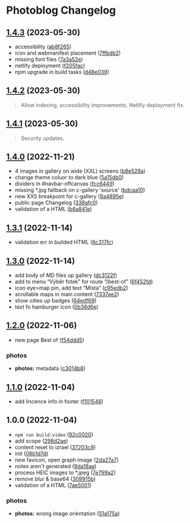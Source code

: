 # Photoblog Changelog

## [1.4.3](https://github.com/cebreus/photoblog-israel-2022/compare/1.4.1...1.4.3) (2023-05-30)

*   accessibility ([ab8f265](https://github.com/cebreus/photoblog-israel-2022/commit/ab8f2650aa0ff5ad10a20b03b0f8292aa82aeed5))
*   icon and webmanifest placement ([7ffbdb2](https://github.com/cebreus/photoblog-israel-2022/commit/7ffbdb211b954e91083cef0e301f36ec37693581))
*   missing font files ([7a3a52e](https://github.com/cebreus/photoblog-israel-2022/commit/7a3a52eb5de46e0d42f4ea6db8933c2c4ed7423e))
*   netlify deployment ([f205fac](https://github.com/cebreus/photoblog-israel-2022/commit/f205faca89eaf54340cf8f9370a0b77e84255c31))
*   npm upgrade in build tasks ([d48e039](https://github.com/cebreus/photoblog-israel-2022/commit/d48e039ac7ac1a113df604a1e7c2ac270ca49d98))

## [1.4.2](https://github.com/cebreus/photoblog-israel-2022/compare/1.4.0...1.4.2) (2023-05-30)

> Allow indexing, accessibility improvements, Netlify deployment fix.

## [1.4.1](https://github.com/cebreus/photoblog-israel-2022/compare/1.4.0...1.4.1) (2023-05-30)

> Security updates.

## [1.4.0](https://github.com/cebreus/photoblog-israel-2022/compare/1.3.1...1.4.0) (2022-11-21)

*   4 images in gallery on wide (XXL) screens ([b8e528a](https://github.com/cebreus/photoblog-israel-2022/commit/b8e528ac7329cca20e95135344a063fe3fcd636f))
*   change theme coluor to dark blue ([5a15db0](https://github.com/cebreus/photoblog-israel-2022/commit/5a15db0a80ba8062958f3b0c6bc5ec962117266a))
*   dividers in #navbar-offcanvas ([fcc6449](https://github.com/cebreus/photoblog-israel-2022/commit/fcc644936bb6aafba5cd62ee7f4d3d5a3a0cfdee))
*   missing \*.jpg fallback on c-gallery 'source' ([bdcaa10](https://github.com/cebreus/photoblog-israel-2022/commit/bdcaa1033fe667e6de3cb037ae69a04798250f08))
*   new XXS breakpoint for c-gallery ([8a4895e](https://github.com/cebreus/photoblog-israel-2022/commit/8a4895e390f8ee1bff8504415cc9d56d6f4693ab))
*   public page Changelog ([338afc0](https://github.com/cebreus/photoblog-israel-2022/commit/338afc08e4d5acf3dfad2aed94e5b462a77f73e3))
*   validation of a HTML ([b6a841e](https://github.com/cebreus/photoblog-israel-2022/commit/b6a841e9580bb62d73b4968da8e4daa159650acc))

## [1.3.1](https://github.com/cebreus/photoblog-israel-2022/compare/1.3.0...1.3.1) (2022-11-14)

*   validation err in builded HTML ([6c317fc](https://github.com/cebreus/photoblog-israel-2022/commit/6c317fca6befe075b8134d7ffe89ad5b2c44c4ca))

## [1.3.0](https://github.com/cebreus/photoblog-israel-2022/compare/1.2.0...1.3.0) (2022-11-14)

*   add body of MD files up gallery ([dc3122f](https://github.com/cebreus/photoblog-israel-2022/commit/dc3122f7e94a654360c9f1d7f64291bd7630fb24))
*   add to menu “Výběr fotek” for route “/best-of” ([6f452fd](https://github.com/cebreus/photoblog-israel-2022/commit/6f452fdf9fad7374ee8ce51ad8b8bbeb9ddc1080))
*   icon eye>map pin, add text “Místa” ([c95edb2](https://github.com/cebreus/photoblog-israel-2022/commit/c95edb298ed87e319c8cde7cfb3a3d0a78c2e2b8))
*   scrollable maps in main content ([7337ae2](https://github.com/cebreus/photoblog-israel-2022/commit/7337ae2e8f4612988174f6a51bde3d13b711b115))
*   show cities up badges ([64edf69](https://github.com/cebreus/photoblog-israel-2022/commit/64edf695a5a4b5fb614eed1007246533b66570ea))
*   text fo hamburger icon ([0b38d6e](https://github.com/cebreus/photoblog-israel-2022/commit/0b38d6e88b3962192feb7811dafbe8fb9965f2bd))

## [1.2.0](https://github.com/cebreus/photoblog-israel-2022/compare/1.1.0...1.2.0) (2022-11-06)

*   new page Best of ([f54ddd5](https://github.com/cebreus/photoblog-israel-2022/commit/f54ddd51e18eb4e1dbc50470701228d15ac5ea5f))

### photos

*   **photos:** metadata ([c3014b8](https://github.com/cebreus/photoblog-israel-2022/commit/c3014b8e019a94de317dd91f62bc535f83c62e86))

## [1.1.0](https://github.com/cebreus/photoblog-israel-2022/compare/1.0.0...1.1.0) (2022-11-04)

*   add lincence info in footer ([f101548](https://github.com/cebreus/photoblog-israel-2022/commit/f1015483a39ec69d3e629648a26b3ebce2ba23b1))

## 1.0.0 (2022-11-04)

*   `npm run build:video` ([92c0020](https://github.com/cebreus/photoblog-israel-2022/commit/92c0020dac30f127fa6514be200b8ee0d5f321de))
*   add <th> scope ([298d2ae](https://github.com/cebreus/photoblog-israel-2022/commit/298d2aed0e5bc9da4ad0f9f66cc8de40d91c2d40))
*   content reset to izrael ([37203c9](https://github.com/cebreus/photoblog-israel-2022/commit/37203c992714a7aab7438216ec7f841c308634c2))
*   init ([08b1d7d](https://github.com/cebreus/photoblog-israel-2022/commit/08b1d7d0ba6c54e2e676589b1a275e33ec1c4675))
*   new favicon, open graph image ([2da27a7](https://github.com/cebreus/photoblog-israel-2022/commit/2da27a7ea5b1dff8d126858de38cad0f1c91e087))
*   notes aren't generated ([9da18aa](https://github.com/cebreus/photoblog-israel-2022/commit/9da18aa9cf2a1fce58df379cb03d2e2e8601d568))
*   process HEIC images to \*.jpeg ([7e799a2](https://github.com/cebreus/photoblog-israel-2022/commit/7e799a28b08545785e9bf9ab8065c1437316ed22))
*   remove blur & base64 ([309915b](https://github.com/cebreus/photoblog-israel-2022/commit/309915b6a4a4762bcfcf59dac9dd485097600982))
*   validation of a HTML ([7ae5001](https://github.com/cebreus/photoblog-israel-2022/commit/7ae50015ff2db0606f7e05c72a658108de3c65c8))

### photos

*   **photos:** wrong image orientation ([51a175a](https://github.com/cebreus/photoblog-israel-2022/commit/51a175ad1a65a2d1ef1a4e57ea7a29842e1dc59d))

